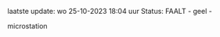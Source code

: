 laatste update: 
wo 25-10-2023 18:04   uur 
Status: FAALT - geel - 
<div class="service Y">microstation</div>